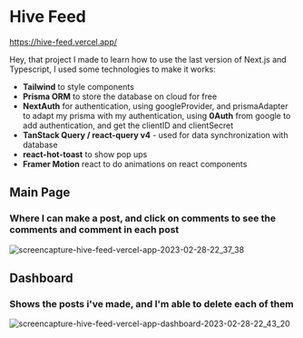 # Hive Feed 

https://hive-feed.vercel.app/

Hey, that project I made to learn how to use the last version of Next.js and Typescript, I used some technologies to make it works:
<ul>
  <li><strong>Tailwind</strong> to style components</li>
  <li><strong>Prisma ORM</strong> to store the database on cloud for free</li>
  <li><strong>NextAuth</strong> for authentication, using googleProvider, and prismaAdapter to adapt my prisma with my authentication, using <strong>0Auth</strong> from google to add authentication, and get the clientID and clientSecret</li>
  <li> <strong>TanStack Query / react-query v4</strong> - used for data synchronization with database</li>
  <li><strong>react-hot-toast</strong> to show pop ups</li>
  <li> <strong>Framer Motion</strong> react to do animations on react components</li>
</ul>

## Main Page
### Where I can make a post, and click on comments to see the comments and comment in each post
![screencapture-hive-feed-vercel-app-2023-02-28-22_37_38](https://user-images.githubusercontent.com/104770293/222038926-0be8f818-f9c1-464a-9c12-2bc207ff882e.png)


## Dashboard
### Shows the posts i've made, and I'm able to delete each of them
![screencapture-hive-feed-vercel-app-dashboard-2023-02-28-22_43_20](https://user-images.githubusercontent.com/104770293/222039591-1f201767-e151-4a0f-877b-beca54579805.png)
